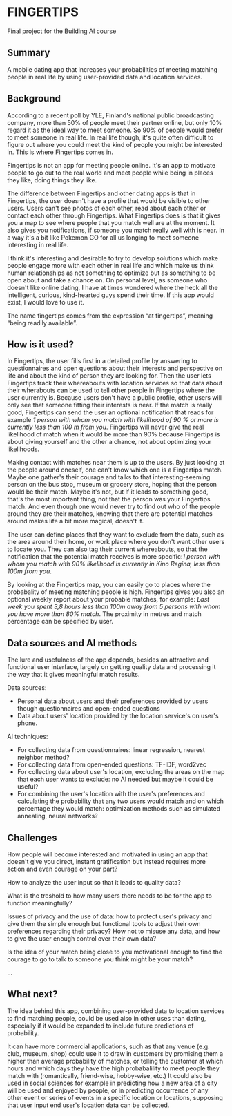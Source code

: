 
# FINGERTIPS

Final project for the Building AI course

## Summary

A mobile dating app that increases your probabilities of meeting matching people in real life by using user-provided data and location services.


## Background

According to a recent poll by YLE, Finland's national public broadcasting company, more than 50% of people meet their partner online, but only 10% regard it as the ideal way to meet someone. So 90% of people would prefer to meet someone in real life. In real life though, it's quite often difficult to figure out where you could meet the kind of people you might be interested in. This is where Fingertips comes in.

Fingertips is not an app for meeting people online. It's an app to motivate people to go out to the real world and meet people while being in places they like, doing things they like.

The difference between Fingertips and other dating apps is that in Fingertips, the user doesn't have a profile that would be visible to other users. Users can't see photos of each other, read about each other or contact each other through Fingertips. What Fingertips does is that it gives you a map to see where people that you match well are at the moment. It also gives you notifications, if someone you match really well with is near. In a way it's a bit like Pokemon GO for all us longing to meet someone interesting in real life.

I think it's interesting and desirable to try to develop solutions which make people engage more with each other in real life and which make us think human relationships as not something to optimize but as something to be open about and take a chance on. On personal level, as someone who doesn't like online dating, I have at times wondered where the heck all the intelligent, curious, kind-hearted guys spend their time. If this app would exist, I would love to use it.

The name fingertips comes from the expression “at fingertips”, meaning “being readily available”.




## How is it used?

In Fingertips, the user fills first in a detailed profile by answering to questionnaires and open questions about their interests and perspective on life and about the kind of person they are looking for. Then the user lets Fingertips track their whereabouts with location services so that data about their wherabouts can be used to tell other people in Fingertips where the user currently is. Because users don't have a public profile, other users will only see that someone fitting their interests is near. If the match is really good, Fingertips can send the user an optional notification that reads for example _1 person with whom you match with likelihood of 90 % or more is currently less than 100 m from you_. Fingertips will never give the real likelihood of match when it would be more than 90% because Fingertips is about giving yourself and the other a chance, not about optimizing your likelihoods.

Making contact with matches near them is up to the users. By just looking at the people around oneself, one can't know which one is a Fingertips match. Maybe one gather's their courage and talks to that interesting-seeming person on the bus stop, museum or grocery store, hoping that the person would be their match. Maybe it's not, but if it leads to something good, that's the most important thing, not that the person was your Fingertips match. And even though one would never try to find out who of the people around they are their matches, knowing that there are potential matches around makes life a bit more magical, doesn't it.

The user can define places that they want to exclude from the data, such as the area around their home, or work place where you don't want other users to locate you. They can also tag their current whereabouts, so that the notification that the potential match receives is more specific:_1 person with whom you match with 90% likelihood is currently in Kino Regina, less than 100m from you_.

By looking at the Fingertips map, you can easily go to places where the probabality of meeting matching people is high. Fingertips gives you also an optional weekly report about your probable matches, for example: _Last week you spent 3,8 hours less than 100m away from 5 persons with whom you have more than 80% match_. The proximity in metres and match percentage can be specified by user.



## Data sources and AI methods

The lure and usefulness of the app depends, besides an attractive and functional user interface, largely on getting quality data and processing it the way that it gives meaningful match results.

Data sources:
* Personal data about users and their preferences provided by users though questionnaires and open-ended questions 
* Data about users' location provided by the location service's on user's phone. 

AI techniques:
* For collecting data from questionnaires: linear regression, nearest neighbor method? 
* For collecting data from open-ended questions: TF-IDF, word2vec 
* For collecting data about user's location, excluding the areas on the map that each user wants to exclude: no AI needed but maybe it could be useful? 
* For combining the user's location with the user's preferences and calculating the probability that any two users would match and on which percentage they would match: optimization methods such as simulated annealing, neural networks? 

## Challenges

How people will become interested and motivated in using an app that doesn't give you direct, instant gratification but instead requires more action and even courage on your part?

How to analyze the user input so that it leads to quality data?

What is the treshold to how many users there needs to be for the app to function meaningfully?

Issues of privacy and the use of data: how to protect user's privacy and give them the simple enough but functional tools to adjust their own preferences regarding their privacy? How not to misuse any data, and how to give the user enough control over their own data?

Is the idea of your match being close to you motivational enough to find the courage to go to talk to someone you think might be your match?

...
## What next?

The idea behind this app, combining user-provided data to location services to find matching people, could be used also in other uses than dating, especially if it would be expanded to include future predictions of probability.

It can have more commercial applications, such as that any venue (e.g. club, museum, shop) could use it to draw in customers by promising them a higher than average probability of matches, or telling the customer at which hours and which days they have the high probabalility to meet people they match with (romantically, friend-wise, hobby-wise, etc.) It could also be used in social sciences for example in predicting how a new area of a city will be used and enjoyed by people, or in predicting occurrence of any other event or series of events in a specific location or locations, supposing that user input end user's location data can be collected.


